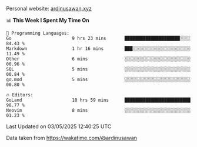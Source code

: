 Personal website: [ardinusawan.xyz](https://ardinusawan.xyz)

<!--START_SECTION:waka-->
📊 **This Week I Spent My Time On** 

```text
💬 Programming Languages: 
Go                       9 hrs 23 mins       █████████████████████░░░░   84.43 % 
Markdown                 1 hr 16 mins        ███░░░░░░░░░░░░░░░░░░░░░░   11.49 % 
Other                    6 mins              ░░░░░░░░░░░░░░░░░░░░░░░░░   00.96 % 
SQL                      5 mins              ░░░░░░░░░░░░░░░░░░░░░░░░░   00.84 % 
go.mod                   5 mins              ░░░░░░░░░░░░░░░░░░░░░░░░░   00.80 % 

🔥 Editors: 
GoLand                   10 hrs 59 mins      █████████████████████████   98.77 % 
Neovim                   8 mins              ░░░░░░░░░░░░░░░░░░░░░░░░░   01.23 % 
```


 Last Updated on 03/05/2025 12:40:25 UTC
<!--END_SECTION:waka-->
Data taken from https://wakatime.com/@ardinusawan
